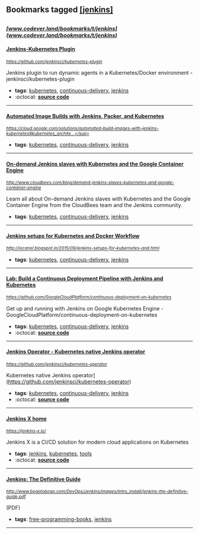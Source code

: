 ## Bookmarks tagged [[jenkins]](https://www.codever.land/search?q=[jenkins])

_<sup><sup>[www.codever.land/bookmarks/t/jenkins](www.codever.land/bookmarks/t/jenkins)</sup></sup>_
---
#### [Jenkins-Kubernetes Plugin](https://github.com/jenkinsci/kubernetes-plugin)
_<sup>https://github.com/jenkinsci/kubernetes-plugin</sup>_

Jenkins plugin to run dynamic agents in a Kubernetes/Docker environment - jenkinsci/kubernetes-plugin
* **tags**: [kubernetes](../tagged/kubernetes.md), [continuous-delivery](../tagged/continuous-delivery.md), [jenkins](../tagged/jenkins.md)
* :octocat: **[source code](https://github.com/jenkinsci/kubernetes-plugin)**
---
#### [Automated Image Builds with Jenkins, Packer, and Kubernetes](https://cloud.google.com/solutions/automated-build-images-with-jenkins-kubernetes#kubernetes_architecture)
_<sup>https://cloud.google.com/solutions/automated-build-images-with-jenkins-kubernetes#kubernetes_archite...</sup>_

* **tags**: [kubernetes](../tagged/kubernetes.md), [continuous-delivery](../tagged/continuous-delivery.md), [jenkins](../tagged/jenkins.md)
---
#### [On-demand Jenkins slaves with Kubernetes and the Google Container Engine](http://www.cloudbees.com/blog/demand-jenkins-slaves-kubernetes-and-google-container-engine)
_<sup>http://www.cloudbees.com/blog/demand-jenkins-slaves-kubernetes-and-google-container-engine</sup>_

Learn all about On-demand Jenkins slaves with Kubernetes and the Google Container Engine from the CloudBees team and the Jenkins community.
* **tags**: [kubernetes](../tagged/kubernetes.md), [continuous-delivery](../tagged/continuous-delivery.md), [jenkins](../tagged/jenkins.md)
---
#### [Jenkins setups for Kubernetes and Docker Workflow](http://iocanel.blogspot.in/2015/09/jenkins-setups-for-kubernetes-and.html)
_<sup>http://iocanel.blogspot.in/2015/09/jenkins-setups-for-kubernetes-and.html</sup>_

* **tags**: [kubernetes](../tagged/kubernetes.md), [continuous-delivery](../tagged/continuous-delivery.md), [jenkins](../tagged/jenkins.md)
---
#### [Lab: Build a Continuous Deployment Pipeline with Jenkins and Kubernetes](https://github.com/GoogleCloudPlatform/continuous-deployment-on-kubernetes)
_<sup>https://github.com/GoogleCloudPlatform/continuous-deployment-on-kubernetes</sup>_

Get up and running with Jenkins on Google Kubernetes Engine - GoogleCloudPlatform/continuous-deployment-on-kubernetes
* **tags**: [kubernetes](../tagged/kubernetes.md), [continuous-delivery](../tagged/continuous-delivery.md), [jenkins](../tagged/jenkins.md)
* :octocat: **[source code](https://github.com/GoogleCloudPlatform/continuous-deployment-on-kubernetes)**
---
#### [Jenkins Operator - Kubernetes native Jenkins operator](https://github.com/jenkinsci/kubernetes-operator)
_<sup>https://github.com/jenkinsci/kubernetes-operator</sup>_

Kubernetes native Jenkins operator](https://github.com/jenkinsci/kubernetes-operator)
* **tags**: [kubernetes](../tagged/kubernetes.md), [continuous-delivery](../tagged/continuous-delivery.md), [jenkins](../tagged/jenkins.md)
* :octocat: **[source code](https://github.com/jenkinsci/kubernetes-operator)**
---
#### [Jenkins X home](https://jenkins-x.io/)
_<sup>https://jenkins-x.io/</sup>_

Jenkins X is a CI/CD solution for modern cloud applications on Kubernetes
* **tags**: [jenkins](../tagged/jenkins.md), [kubernetes](../tagged/kubernetes.md), [tools](../tagged/tools.md)
* :octocat: **[source code](https://github.com/jenkins-x/jx)**
---
#### [Jenkins: The Definitive Guide](http://www.bogotobogo.com/DevOps/Jenkins/images/Intro_install/jenkins-the-definitive-guide.pdf)
_<sup>http://www.bogotobogo.com/DevOps/Jenkins/images/Intro_install/jenkins-the-definitive-guide.pdf</sup>_

(PDF)
* **tags**: [free-programming-books](../tagged/free-programming-books.md), [jenkins](../tagged/jenkins.md)
---

